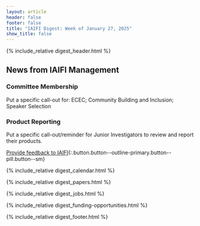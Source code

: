 ```yaml
---
layout: article
header: false
footer: false
title: "IAIFI Digest: Week of January 27, 2025"
show_title: false
--- 
```


{% include_relative digest_header.html %}

## News from IAIFI Management

### Committee Membership

Put a specific call-out for: ECEC; Community Building and Inclusion; Speaker Selection

### Product Reporting

Put a specific call-out/reminder for Junior Investigators to review and report their products.

[Provide feedback to IAIFI](https://forms.gle/hk2mrqjaLY8nCZrE6){:.button.button--outline-primary.button--pill.button--sm}

{% include_relative digest_calendar.html %}

{% include_relative digest_papers.html %}
 
{% include_relative digest_jobs.html %}

{% include_relative digest_funding-opportunities.html %}

{% include_relative digest_footer.html %}
